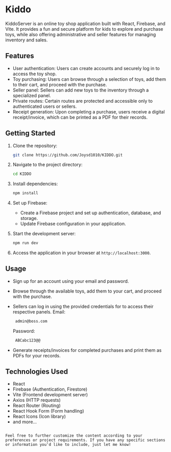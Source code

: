 
# Kiddo
KiddoServer is an online toy shop application built with React, Firebase, and Vite. It provides a fun and secure platform for kids to explore and purchase toys, while also offering administrative and seller features for managing inventory and sales.

## Features

- User authentication: Users can create accounts and securely log in to access the toy shop.
- Toy purchasing: Users can browse through a selection of toys, add them to their cart, and proceed with the purchase.
- Seller panel: Sellers can add new toys to the inventory through a specialized panel.
- Private routes: Certain routes are protected and accessible only to authenticated users or sellers.
- Receipt generation: Upon completing a purchase, users receive a digital receipt/invoice, which can be printed as a PDF for their records.

## Getting Started

1. Clone the repository:

   ```bash
   git clone https://github.com/Joysd1010/KIDDO.git
   ```

2. Navigate to the project directory:

   ```bash
   cd KIDDO
   ```

3. Install dependencies:

   ```bash
   npm install
   ```

4. Set up Firebase:
   - Create a Firebase project and set up authentication, database, and storage.
   - Update Firebase configuration in your application.

5. Start the development server:

   ```bash
   npm run dev
   ```

6. Access the application in your browser at `http://localhost:3000`.

## Usage

- Sign up for an account using your email and password.
- Browse through the available toys, add them to your cart, and proceed with the purchase.
- Sellers can log in using the provided credentials for   to access their respective panels.
   Email:
  ```bash
   admin@boss.com
  ```

  Password:
  ```bash
   ABCabc123@@
  ```
- Generate receipts/invoices for completed purchases and print them as PDFs for your records.

## Technologies Used

- React
- Firebase (Authentication, Firestore)
- Vite (Frontend development server)
- Axios (HTTP requests)
- React Router (Routing)
- React Hook Form (Form handling)
- React Icons (Icon library)
- and more...
```

Feel free to further customize the content according to your preferences or project requirements. If you have any specific sections or information you'd like to include, just let me know!
 

 
